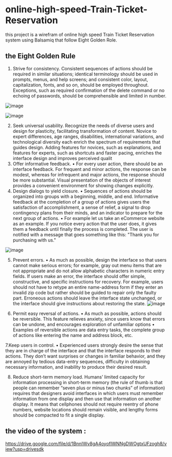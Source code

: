 # online-high-speed-Train-Ticket-Reservation
this project is a wirefram of online high  speed Train Ticket Reservation system using Balsamiq
that follow Eight Golden Role.
## the Eight Golden Rule
1. Strive for consistency.
Consistent sequences of actions should be required in similar situations;
identical terminology should be used in prompts, menus, and help screens;
and consistent color, layout, capitalization, fonts, and so on, should be
employed throughout. Exceptions, such as required confirmation of the
delete command or no echoing of passwords, should be comprehensible
and limited in number.

![image](https://github.com/mohamedshehabeldean/online-high-speed-Train-Ticket-Reservation/assets/104523670/2cd641c5-548e-4fa6-a142-952f9b3ff49e)

![image](https://github.com/mohamedshehabeldean/online-high-speed-Train-Ticket-Reservation/assets/104523670/e3598f9c-bbb6-4808-9595-d3ed6e2a6b22)

2. Seek universal usability.
Recognize the needs of diverse users and design for plasticity, facilitating
transformation of content. Novice to expert differences, age ranges,
disabilities, international variations, and technological diversity each enrich
the spectrum of requirements that guides design. Adding features for
novices, such as explanations, and features for experts, such as shortcuts and
faster pacing, enriches the interface design and improves perceived qualit
3. Offer informative feedback.
• For every user action, there should be an interface feedback. For
frequent and minor actions, the response can be modest, whereas for
infrequent and major actions, the response should be more substantial.
Visual presentation of the objects of interest provides a convenient
environment for showing changes explicitly.
4. Design dialogs to yield closure.
• Sequences of actions should be organized into groups with a beginning,
middle, and end. Informative feedback at the completion of a group of
actions gives users the satisfaction of accomplishment, a sense of relief, a
signal to drop contingency plans from their minds, and an indicator to
prepare for the next group of actions.
• For example let us take an eCommerce website as an example. If you notice
every action that the user does, it gives them a feedback until finally the
process is completed. The user is notified with a message that goes
something like this: "Thank you for purchasing with us."

![image](https://github.com/mohamedshehabeldean/online-high-speed-Train-Ticket-Reservation/assets/104523670/504cc073-a8f3-46fa-b83d-c46d2eb28846)

5. Prevent errors.
• As much as possible, design the interface so that users cannot make serious
errors; for example, gray out menu items that are not appropriate and do
not allow alphabetic characters in numeric entry fields. If users make an
error, the interface should offer simple, constructive, and specific
instructions for recovery. For example, users should not have to retype an
entire name-address form if they enter an invalid zip code but rather should
be guided to repair only the faulty part. Erroneous actions should leave the
interface state unchanged, or the interface should give instructions about
restoring the state.
![image](https://github.com/mohamedshehabeldean/online-high-speed-Train-Ticket-Reservation/assets/104523670/71799809-b0e5-4361-a646-fc85e42c2b09)

6. Permit easy reversal of actions.
• As much as possible, actions should be reversible. This feature relieves
anxiety, since users know that errors can be undone, and encourages
exploration of unfamiliar options
• Examples of reversible actions are data entry tasks, the complete
group of actions like entering the name and address block, etc.

7.Keep users in control.
• Experienced users strongly desire the sense that they are in charge of
the interface and that the interface responds to their actions. They don’t
want surprises or changes in familiar behavior, and they are annoyed by
tedious data-entry sequences, difficulty in obtaining necessary
information, and inability to produce their desired result.

8. Reduce short-term memory load.
Humans’ limited capacity for information processing in short-term memory (the
rule of thumb is that people can remember “seven plus or minus two chunks” of
information) requires that designers avoid interfaces in which users must
remember information from one display and then use that information on
another display. It means that cellphones should not require reentry of phone
numbers, website locations should remain visible, and lengthy forms should be
compacted to fit a single display.


## the video of the system :
  https://drive.google.com/file/d/1BnnIWv8gA4oyofIWNNgDWOgtxUFzogh8/view?usp=drivesdk



